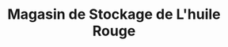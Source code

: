 ---
title: "Magasin de Stockage de L'huile Rouge"
url: /macenta/magasin-de-stockage-de-lhuile-rouge/
shop: vente en gros
---